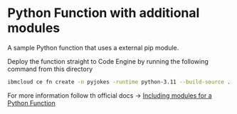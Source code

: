 # Python Function with additional modules

A sample Python function that uses a external pip module.

Deploy the function straight to Code Engine by running the following command from this directory

```bash
ibmcloud ce fn create -n pyjokes -runtime python-3.11 --build-source .
```

For more information follow th official docs -> [Including modules for a Python Function](https://cloud.ibm.com/docs/codeengine?topic=codeengine-fun-create-repo#function-python-dep-repo)